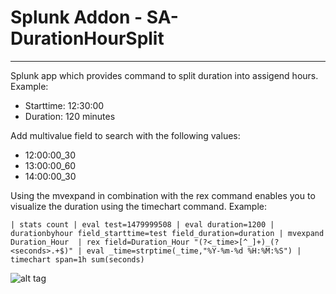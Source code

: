 # Splunk Addon - SA-DurationHourSplit
---
Splunk app which provides command to split duration into assigend hours. Example:

* Starttime: 12:30:00
* Duration: 120 minutes

Add multivalue field to search with the following values:
* 12:00:00_30
* 13:00:00_60
* 14:00:00_30

Using the mvexpand in combination with the rex command enables you to visualize the duration using the timechart command. Example:

```| stats count | eval test=1479999508 | eval duration=1200 | durationbyhour field_starttime=test field_duration=duration | mvexpand Duration_Hour  | rex field=Duration_Hour "(?<_time>[^_]+)_(?<seconds>.+$)" | eval _time=strptime(_time,"%Y-%m-%d %H:%M:%S") | timechart span=1h sum(seconds)```

![alt tag](https://raw.githubusercontent.com/thories/SA-DurationHourSplit/master/2016-11-25_23-03-40.png)
